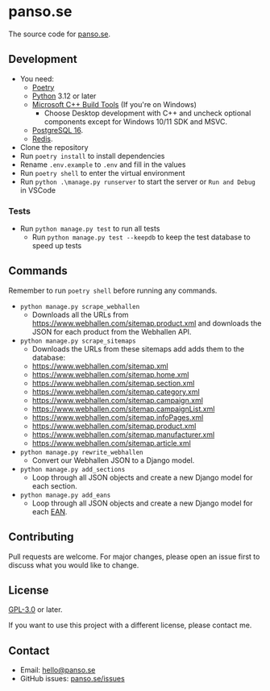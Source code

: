 # panso.se

The source code for [panso.se](https://panso.se).

## Development

- You need:
  - [Poetry](https://python-poetry.org/)
  - [Python](https://www.python.org/) 3.12 or later
  - [Microsoft C++ Build Tools](https://aka.ms/vs/17/release/vs_buildtools.exe) (If you're on Windows)
    - Choose Desktop development with C++ and uncheck optional components except for Windows 10/11 SDK and MSVC.
  - [PostgreSQL 16](https://www.postgresql.org/).
  - [Redis](https://redis.io/).
- Clone the repository
- Run `poetry install` to install dependencies
- Rename `.env.example` to `.env` and fill in the values
- Run `poetry shell` to enter the virtual environment
- Run `python .\manage.py runserver` to start the server or `Run and Debug` in VSCode

### Tests

- Run `python manage.py test` to run all tests
    - Run `python manage.py test --keepdb` to keep the test database to speed up tests

## Commands

Remember to run `poetry shell` before running any commands.

- `python manage.py scrape_webhallen`
  - Downloads all the URLs from https://www.webhallen.com/sitemap.product.xml and downloads the JSON for each product from the Webhallen API.
- `python manage.py scrape_sitemaps`
  - Downloads the URLs from these sitemaps add adds them to the database:
  - https://www.webhallen.com/sitemap.xml
  - https://www.webhallen.com/sitemap.home.xml
  - https://www.webhallen.com/sitemap.section.xml
  - https://www.webhallen.com/sitemap.category.xml
  - https://www.webhallen.com/sitemap.campaign.xml
  - https://www.webhallen.com/sitemap.campaignList.xml
  - https://www.webhallen.com/sitemap.infoPages.xml
  - https://www.webhallen.com/sitemap.product.xml
  - https://www.webhallen.com/sitemap.manufacturer.xml
  - https://www.webhallen.com/sitemap.article.xml
- `python manage.py rewrite_webhallen`
  - Convert our Webhallen JSON to a Django model.
- `python manage.py add_sections`
  - Loop through all JSON objects and create a new Django model for each section.
- `python manage.py add_eans`
  - Loop through all JSON objects and create a new Django model for each [EAN](https://en.wikipedia.org/wiki/International_Article_Number).

## Contributing

Pull requests are welcome. For major changes, please open an issue first to discuss what you would like to change.

## License

[GPL-3.0](https://choosealicense.com/licenses/gpl-3.0/) or later.

If you want to use this project with a different license, please contact me.

## Contact

- Email: [hello@panso.se](mailto:hello@panso.se)
- GitHub issues: [panso.se/issues](https://github.com/TheLovinator1/panso.se/issues)
